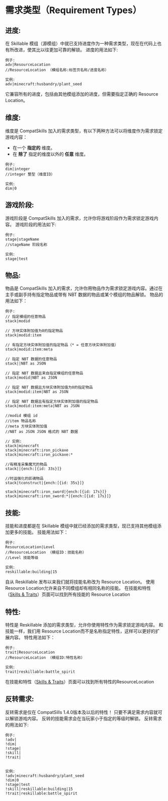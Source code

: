 # 需求类型（Requirement Types）


## 进度:
在 Skillable 模组（源模组）中就已支持进度作为一种需求类型，现在在代码上也有所改进，使其比以往更加可靠的解锁。
进度的用法如下:
```
例子:
adv|ResourceLocation
//ResourceLocation （模组名称:标签页名称/进度名称）

实例:
adv|minecraft:husbandry/plant_seed
```

它兼容所有的进度，包括由其他模组添加的进度，但需要指定正确的 Resource Location。



## 维度:
维度是 CompatSkills 加入的需求类型，有以下两种方法可以将维度作为需求锁定游戏内容：
- 在一个 **指定的** 维度。
- 在 **除了** 指定的维度以外的 **任意** 维度。
```
例子:
dim|integer
//integer 整型（维度ID）

实例:
dim|0
```



## 游戏阶段:
游戏阶段是 CompatSkills 加入的需求，允许你将游戏阶段作为需求锁定游戏内容。
游戏阶段的用法如下:
```
例子:
stage|stageName
//stageName 阶段名称

实例:
stage|test
```



## 物品:
物品是 CompatSkills 加入的需求，允许你用物品作为需求锁定游戏内容。通过在主手或副手持有指定物品或带有 NBT 数据的物品或某个模组的物品解锁。
物品的用法如下：
```
例子:
// 指定模组的任意物品
stack|modid

// 方块实体附加值为0的指定物品
stack|modid:item

// 有指定方块实体附加值的指定物品（* = 任意方块实体附加值）
stack|modid:item:meta

// 指定 NBT 数据的任意物品
stack||NBT as JSON

// 指定 NBT 数据且来自指定模组的任意物品
stack|modid|NBT as JSON

// 指定 NBT 数据且方块实体附加值为0的指定物品
stack|modid:item|NBT as JSON

// 指定 NBT 数据且有指定方块实体附加值的指定物品
stack|modid:item:meta|NBT as JSON

//modid 模组 id
//item 物品名称
//meta 方块实体附加值
//NBT as JSON JSON 格式的 NBT 数据

// 实例:
stack|minecraft
stack|minecraft:iron_pickaxe
stack|minecraft:iron_pickaxe:*

//有精准采集魔咒的物品
stack||{ench:[{id: 33s}]} 

//时运强化的匠魂物品
stack|tconstruct|{ench:[{id: 35s}]} 

stack|minecraft:iron_sword|{ench:[{id: 17s}]}
stack|minecraft:iron_sword:*|{ench:[{id: 17s}]}
```


## 技能:
技能和进度都是在 Skillable 模组中就已经添加的需求类型，现已支持其他模组添加更多的技能。
技能用法如下：
```
例子:
ResourceLocation|Level
//ResourceLocation （模组ID：技能名称）
//Level 技能等级

实例:
reskillable:building|15
```

自从 Reskillable 发布以来我们就将技能名称改为 Resource Location。
使用 Resource Location允许来自不同模组却有相同名称的技能。
在技能和特性（[Skills & Traits](/Mods/CompatSkills/Requirements/Skills_Traits)）页面可以找到所有技能的 Resource Location




## 特性:
特性是 Reskillable 添加的需求类型，允许你使用特性作为需求锁定游戏内容。
和技能一样，我们用 Resource Location而不是名称指定特性，这样可以更好的扩展内容。
特性用法如下：
```
例子:
trait|ResourceLocation
//ResourceLocation （模组ID:特性名称）

实例:
trait|reskillable:battle_spirit
```

在技能和特性（[Skills & Traits](/Mods/CompatSkills/Requirements/Skills_Traits)）页面可以找到所有特性的ResourceLocation



##  反转需求:
反转需求是仅在 CompatSills 1.4.0版本及以后的特性！
只要不满足需求内容就可以解锁游戏内容。
反转的技能需求会在当玩家小于指定的等级时解锁。
反转需求的用法如下:
```
例子:
!adv|
!dim|
!stage|
!skill|
!trait|


实例:
!adv|minecraft:husbandry/plant_seed
!dim|0
!stage|test
!skill|reskillable:building|15
!trait|reskillable:battle_spirit
```
